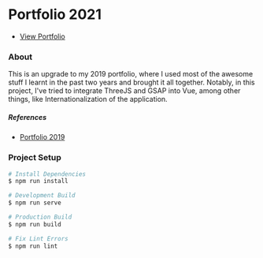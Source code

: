 # Portfolio 2021

-   [View Portfolio](https://dipanjande.com)

### About

This is an upgrade to my 2019 portfolio, where I used most of the awesome stuff I learnt in the past two years and brought it all together. Notably, in this project, I've tried to integrate ThreeJS and GSAP into Vue, among other things, like Internationalization of the application.

##### References

-   [Portfolio 2019](https://github.com/bacon-delight/portfolio-2019)

### Project Setup

```bash
# Install Dependencies
$ npm run install

# Development Build
$ npm run serve

# Production Build
$ npm run build

# Fix Lint Errors
$ npm run lint
```
